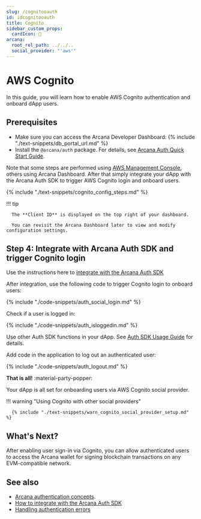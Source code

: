 ```yaml
---
slug: /cognitooauth
id: idcognitooauth
title: Cognito
sidebar_custom_props:
  cardIcon: 🤝
arcana:
  root_rel_path: ../../..
  social_provider: "'aws'"
---
```


# AWS Cognito

In this guide, you will learn how to enable AWS Cognito authentication and onboard dApp users.

## Prerequisites

* Make sure you can access the Arcana Developer Dashboard: {% include "./text-snippets/db_portal_url.md" %}
* Install the `@arcana/auth` package. For details, see [Arcana Auth Quick Start Guide]({{page.meta.arcana.root_rel_path}}/walletsdk/wallet_qs.md).

Note that some steps are performed using [AWS Management Console](https://docs.aws.amazon.com/cognito/latest/developerguide/cognito-user-pools-app-idp-settings.html), others using Arcana Dashboard. After that simply integrate your dApp with the Arcana Auth SDK to trigger AWS Cognito login and onboard users.

{% include "./text-snippets/cognito_config_steps.md" %}

!!! tip

      The **Client ID** is displayed on the top right of your dashboard.

      You can revisit the Arcana Dashboard later to view and modify configuration settings. 

## Step 4: Integrate with Arcana Auth SDK and trigger Cognito login

Use the instructions here to [integrate with the Arcana Auth SDK]({{page.meta.arcana.root_rel_path}}/howto/integrate_auth/index.md)

After integration, use the following code to trigger Cognito login to onboard users:

{% include "./code-snippets/auth_social_login.md" %}

Check if a user is logged in:

{% include "./code-snippets/auth_isloggedin.md" %}

Use other Auth SDK functions in your dApp. See [Auth SDK Usage Guide]({{page.meta.arcana.root_rel_path}}/walletsdk/wallet_usage.md) for details.

Add code in the application to log out an authenticated user:

{% include "./code-snippets/auth_logout.md" %}

**That is all!**  :material-party-popper:

Your dApp is all set for onboarding users via AWS Cognito social provider.

!!! warning "Using Cognito with other social providers"

      {% include "./text-snippets/warn_cognito_social_provider_setup.md" %}
      

## What's Next?

After enabling user sign-in via Cognito, you can allow authenticated users to access the Arcana wallet for signing blockchain transactions on any EVM-compatible network.

## See also

* [Arcana authentication concepts]({{page.meta.arcana.root_rel_path}}/concepts/authtype/arcanaauth.md).
* [How to integrate with the Arcana Auth SDK]({{page.meta.arcana.root_rel_path}}/howto/integrate_auth/index.md)
* [Handling authentication errors]({{page.meta.arcana.root_rel_path}}/walletsdk/wallet_err.md)
